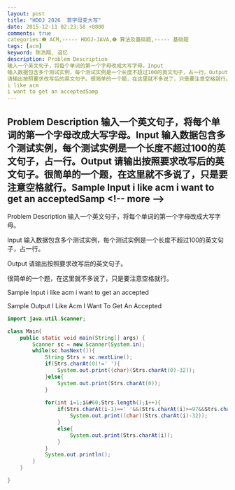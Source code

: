```yaml
---
layout: post
title: "HDOJ 2026  首字母变大写"
date: 2015-12-11 02:23:58 +0800
comments: true
categories:❶ ACM,----- HDOJ-JAVA,❺ 算法及基础题,----- 基础题
tags: [acm]
keyword: 陈浩翔, 谙忆
description: Problem Description 
输入一个英文句子，将每个单词的第一个字母改成大写字母。Input 
输入数据包含多个测试实例，每个测试实例是一个长度不超过100的英文句子，占一行。Output 
请输出按照要求改写后的英文句子。很简单的一个题，在这里就不多说了，只是要注意空格就行。Sample Input 
i like acm 
i want to get an acceptedSamp 
---
```



Problem Description 
输入一个英文句子，将每个单词的第一个字母改成大写字母。Input 
输入数据包含多个测试实例，每个测试实例是一个长度不超过100的英文句子，占一行。Output 
请输出按照要求改写后的英文句子。很简单的一个题，在这里就不多说了，只是要注意空格就行。Sample Input 
i like acm 
i want to get an acceptedSamp
&#60;!-- more --&#62;
----------

Problem Description
输入一个英文句子，将每个单词的第一个字母改成大写字母。

 

Input
输入数据包含多个测试实例，每个测试实例是一个长度不超过100的英文句子，占一行。

 

Output
请输出按照要求改写后的英文句子。

很简单的一个题，在这里就不多说了，只是要注意空格就行。
 

Sample Input
i like acm
i want to get an accepted
 

Sample Output
I Like Acm
I Want To Get An Accepted


```java
import java.util.Scanner;

class Main{
    public static void main(String[] args) {
        Scanner sc = new Scanner(System.in);
        while(sc.hasNext()){
            String Strs = sc.nextLine();
            if(Strs.charAt(0)!=' '){
                System.out.print((char)(Strs.charAt(0)-32));
            }else{
                System.out.print(Strs.charAt(0));
            }
            
            for(int i=1;i&#60;Strs.length();i++){
                if(Strs.charAt(i-1)==' '&&(Strs.charAt(i)>=97&&Strs.charAt(i)>=122)){
                    System.out.print((char)(Strs.charAt(i)-32));
                }
                else{
                    System.out.print(Strs.charAt(i));
                }
            }
            System.out.println();
        }
    }

}

```